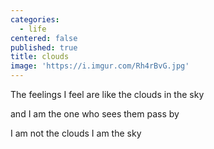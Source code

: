 ```yaml
---
categories:
  - life
centered: false
published: true
title: clouds
image: 'https://i.imgur.com/Rh4rBvG.jpg'
---
```

The feelings I feel
are like the clouds
in the sky

and I am the one
who sees them
pass by

I am not the clouds
I am the sky
